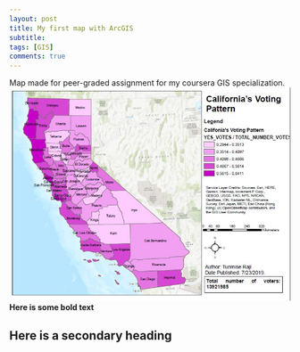 ```yaml
---
layout: post
title: My first map with ArcGIS
subtitle: 
tags: [GIS]
comments: true
---
```


Map made for peer-graded assignment for my coursera GIS specialization.
![Crepe](/img/map1.JPG)  
**Here is some bold text**

## Here is a secondary heading


